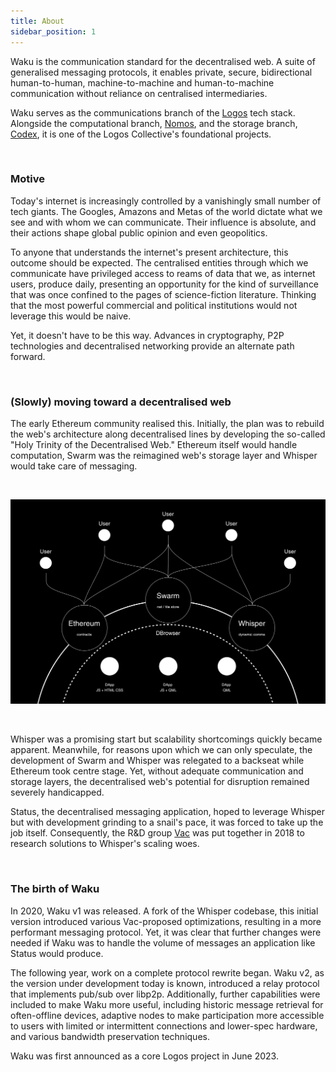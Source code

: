 ```yaml
---
title: About
sidebar_position: 1
---
```


Waku is the communication standard for the decentralised web. A suite of generalised messaging protocols, it enables private, secure, bidirectional human-to-human, machine-to-machine and human-to-machine communication without reliance on centralised intermediaries.

Waku serves as the communications branch of the [Logos](https://logos.co/) tech stack. Alongside the computational branch, [Nomos](http://www.nomos.tech), and the storage branch, [Codex](http://www.codex.storage), it is one of the Logos Collective's foundational projects. 

<br/>

### Motive

Today's internet is increasingly controlled by a vanishingly small number of tech giants. The Googles, Amazons and Metas of the world dictate what we see and with whom we can communicate. Their influence is absolute, and their actions shape global public opinion and even geopolitics. 

To anyone that understands the internet's present architecture, this outcome should be expected. The centralised entities through which we communicate have privileged access to reams of data that we, as internet users, produce daily, presenting an opportunity for the kind of surveillance that was once confined to the pages of science-fiction literature. Thinking that the most powerful commercial and political institutions would not leverage this would be naive. 

Yet, it doesn't have to be this way. Advances in cryptography, P2P technologies and decentralised networking provide an alternate path forward.

<br/>

### (Slowly) moving toward a decentralised web

The early Ethereum community realised this. Initially, the plan was to rebuild the web's architecture along decentralised lines by developing the so-called "Holy Trinity of the Decentralised Web." Ethereum itself would handle computation, Swarm was the reimagined web's storage layer and Whisper would take care of messaging. 

<br/>

![history](/subpages/history.png)

<br/>

Whisper was a promising start but scalability shortcomings quickly became apparent. Meanwhile, for reasons upon which we can only speculate, the development of Swarm and Whisper was relegated to a backseat while Ethereum took centre stage. Yet, without adequate communication and storage layers, the decentralised web's potential for disruption remained severely handicapped.

Status, the decentralised messaging application, hoped to leverage Whisper but with development grinding to a snail's pace, it was forced to take up the job itself. Consequently, the R&D group [Vac](https://vac.dev/) was put together in 2018 to research solutions to Whisper's scaling woes.


<br/>

### The birth of Waku

In 2020, Waku v1 was released. A fork of the Whisper codebase, this initial version introduced various Vac-proposed optimizations, resulting in a more performant messaging protocol. Yet, it was clear that further changes were needed if Waku was to handle the volume of messages an application like Status would produce.  

The following year, work on a complete protocol rewrite began. Waku v2, as the version under development today is known, introduced a relay protocol that implements pub/sub over libp2p. Additionally, further capabilities were included to make Waku more useful, including historic message retrieval for often-offline devices, adaptive nodes to make participation more accessible to users with limited or intermittent connections and lower-spec hardware, and various bandwidth preservation techniques.   

Waku was first announced as a core Logos project in June 2023.    
